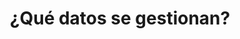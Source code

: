 ---
layout: post
title: ¿Qué datos se gestionan?
parent: Sobre la politica de gestión de datos
nav_order: 4
---